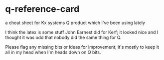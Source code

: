 # q-reference-card
a cheat sheet for Kx systems Q product which I've been using lately

I think the latex is some stuff John Earnest did for Kerf; it looked nice and I thought
it was odd that nobody did the same thing for Q.

Please flag any missing bits or ideas for improvement; it's mostly to keep it all in my head 
when I'm heads down on Q bits.
